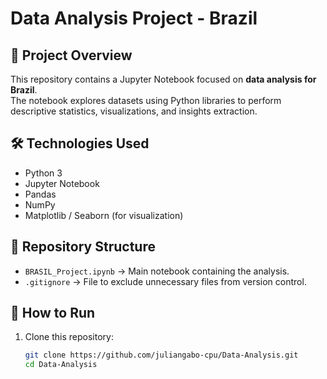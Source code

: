 # Data Analysis Project - Brazil

## 📌 Project Overview
This repository contains a Jupyter Notebook focused on **data analysis for Brazil**.  
The notebook explores datasets using Python libraries to perform descriptive statistics, visualizations, and insights extraction.

## 🛠️ Technologies Used
- Python 3
- Jupyter Notebook
- Pandas
- NumPy
- Matplotlib / Seaborn (for visualization)

## 📂 Repository Structure
- `BRASIL_Project.ipynb` → Main notebook containing the analysis.
- `.gitignore` → File to exclude unnecessary files from version control.

## 🚀 How to Run
1. Clone this repository:
   ```bash
   git clone https://github.com/juliangabo-cpu/Data-Analysis.git
   cd Data-Analysis
                        
